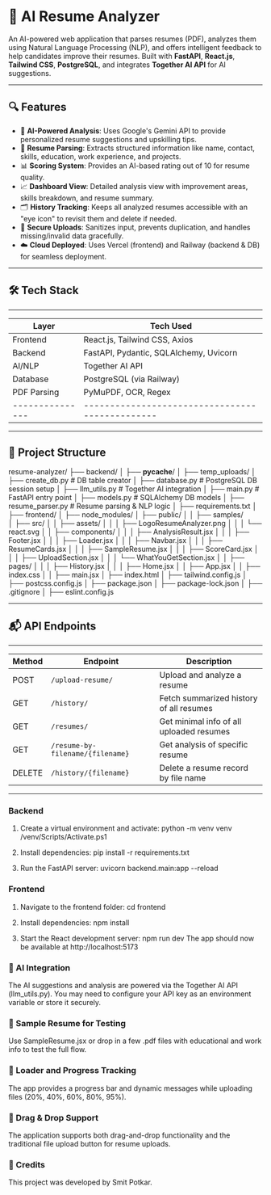 # 📄 AI Resume Analyzer

An AI-powered web application that parses resumes (PDF), analyzes them using Natural Language Processing (NLP), and offers intelligent feedback to help candidates improve their resumes. Built with **FastAPI**, **React.js**, **Tailwind CSS**, **PostgreSQL**, and integrates **Together AI API** for AI suggestions.

---

## 🔍 Features

- 🧠 **AI-Powered Analysis**: Uses Google's Gemini API to provide personalized resume suggestions and upskilling tips.
- 📄 **Resume Parsing**: Extracts structured information like name, contact, skills, education, work experience, and projects.
- 📊 **Scoring System**: Provides an AI-based rating out of 10 for resume quality.
- 📈 **Dashboard View**: Detailed analysis view with improvement areas, skills breakdown, and resume summary.
- 🗂️ **History Tracking**: Keeps all analyzed resumes accessible with an "eye icon" to revisit them and delete if needed.
- 🔐 **Secure Uploads**: Sanitizes input, prevents duplication, and handles missing/invalid data gracefully.
- ☁️ **Cloud Deployed**: Uses Vercel (frontend) and Railway (backend & DB) for seamless deployment.

---

## 🛠️ Tech Stack
---------------------------------------------------------------
| Layer        | Tech Used                                    |
|--------------|----------------------------------------------|
| Frontend     | React.js, Tailwind CSS, Axios                |
| Backend      | FastAPI, Pydantic, SQLAlchemy, Uvicorn       |
| AI/NLP       | Together AI API                              |
| Database     | PostgreSQL (via Railway)                     |
| PDF Parsing  | PyMuPDF, OCR, Regex                          |
---------------|-----------------------------------------------
---

## 📁 Project Structure

resume-analyzer/
├── backend/
│   ├── __pycache__/
│   ├── temp_uploads/
│   ├── create_db.py            # DB table creator
│   ├── database.py             # PostgreSQL DB session setup
│   ├── llm_utils.py            # Together AI integration
│   ├── main.py                 # FastAPI entry point
│   ├── models.py               # SQLAlchemy DB models
│   ├── resume_parser.py        # Resume parsing & NLP logic
│   ├── requirements.txt
│
├── frontend/
│   ├── node_modules/
│   ├── public/
│   │   ├── samples/   
│   ├── src/
│   │   ├── assets/
│   │   │   ├── LogoResumeAnalyzer.png
│   │   │   └── react.svg
│   │   ├── components/
│   │   │   ├── AnalysisResult.jsx
│   │   │   ├── Footer.jsx
│   │   │   ├── Loader.jsx
│   │   │   ├── Navbar.jsx
│   │   │   ├── ResumeCards.jsx
│   │   │   ├── SampleResume.jsx
│   │   │   ├── ScoreCard.jsx
│   │   │   ├── UploadSection.jsx
│   │   │   └── WhatYouGetSection.jsx
│   │   ├── pages/
│   │   │   ├── History.jsx
│   │   │   ├── Home.jsx
│   │   ├── App.jsx
│   │   ├── index.css
│   │   ├── main.jsx
│   ├── index.html
│   ├── tailwind.config.js
│   ├── postcss.config.js
│   ├── package.json
│   ├── package-lock.json
│   ├── .gitignore
│   ├── eslint.config.js

---

## 📬 API Endpoints

----------------------------------------------------------------------------------------------
| Method | Endpoint                            | Description                                 |
|--------|-------------------------------------|---------------------------------------------|
| POST   | `/upload-resume/`                   | Upload and analyze a resume                 |
| GET    | `/history/`                         | Fetch summarized history of all resumes     |
| GET    | `/resumes/`                         | Get minimal info of all uploaded resumes    |
| GET    | `/resume-by-filename/{filename}`    | Get analysis of specific resume             |
| DELETE | `/history/{filename}`               | Delete a resume record by file name         |
----------------------------------------------------------------------------------------------


### Backend

1. Create a virtual environment and activate:
    python -m venv venv
    /venv/Scripts/Activate.ps1

2. Install dependencies:
    pip install -r requirements.txt

3. Run the FastAPI server:
    uvicorn backend.main:app --reload

### Frontend
1. Navigate to the frontend folder:
    cd frontend

2. Install dependencies:
    npm install

3. Start the React development server:
    npm run dev
    The app should now be available at http://localhost:5173

### 🧠 AI Integration
The AI suggestions and analysis are powered via the Together AI API (llm_utils.py).
You may need to configure your API key as an environment variable or store it securely.

### 🧪 Sample Resume for Testing
Use SampleResume.jsx or drop in a few .pdf files with educational and work info to test the full flow.

### 🔧 Loader and Progress Tracking
The app provides a progress bar and dynamic messages while uploading files (20%, 40%, 60%, 80%, 95%).

### 🔄 Drag & Drop Support
The application supports both drag-and-drop functionality and the traditional file upload button for resume uploads.

### 🤝 Credits
This project was developed by Smit Potkar.